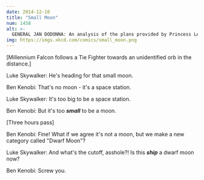 ```yaml
---
date: 2014-12-10
title: "Small Moon"
num: 1458
alt: >-
  GENERAL JAN DODONNA: An analysis of the plans provided by Princess Leia has reinvigorated the arguments of the 'artificial moonlet' and 'rogue planet-station' camps. I fear this question is fracturing the Rebellion.
img: https://imgs.xkcd.com/comics/small_moon.png
---
```

[Millennium Falcon follows a Tie Fighter towards an unidentified orb in the distance.]

Luke Skywalker: He's heading for that small moon.

Ben Kenobi: That's no moon - it's a space station.

Luke Skywalker: It's too big to be a space station.

Ben Kenobi: But it's too ***small*** to be a moon.

[Three hours pass]

Ben Kenobi: Fine! What if we agree it's not a moon, but we make a new category called "Dwarf Moon"?

Luke Skywalker: And what's the cutoff, asshole?! Is this ***ship*** a dwarf moon now?

Ben Kenobi: Screw you.